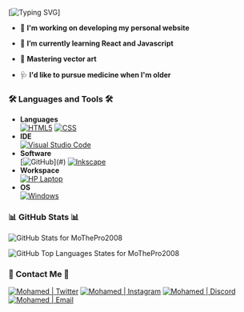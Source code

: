 [![Typing SVG](https://readme-typing-svg.herokuapp.com?color=%23000000&center=true&vCenter=true&multiline=true&lines=Hi%2C+I'm+Mohamed;A+student%2C+amateur+artist+and+beginner+web+developer)]

- 🔭 **I'm working on developing my personal website**  

- 🌱 **I’m currently learning React and Javascript**

- 🎨 **Mastering vector art**

- 🩺 **I'd like to pursue medicine when I'm older**

### 🛠️ Languages and Tools 🛠️

*   **Languages**  
    [![HTML5](https://img.shields.io/badge/html5-%23E34F26.svg?style=for-the-badge&logo=html5&logoColor=white)](#) [![CSS](https://img.shields.io/badge/css3-%231572B6.svg?style=for-the-badge&logo=css3&logoColor=white)](#)
*   **IDE**  
    [![Visual Studio Code](https://img.shields.io/badge/VisualStudioCode-0078d7.svg?style=for-the-badge&logo=visual-studio-code&logoColor=white)](#)
*   **Software**  
    [![GitHub](https://img.shields.io/badge/github-%23121011.svg?style=for-the-badge&logo=github&logoColor=white")](#) [![Inkscape](https://img.shields.io/badge/Inkscape-000000?style=for-the-badge&logo=Inkscape&logoColor=white)](#)
*   **Workspace**  
    [![HP Laptop](https://img.shields.io/badge/hp-laptop-0096D6?style=for-the-badge&logo=hp&logoColor=white)](#)
*   **OS**  
    [![Windows](https://img.shields.io/badge/Windows-0078D6?style=for-the-badge&logo=windows&logoColor=white)](#)

### 📊 GitHub Stats 📊

![GitHub Stats for MoThePro2008](https://github-readme-stats.vercel.app/api?username=MoThePro2008&show_icons=true&include_all_commits=true&count_private=true&layout=compact&show_icons=true&title_color=0096c7&text_color=48cae4&icon_color=ade8f4&border_color=000000&bg_color=001233)

![GitHub Top Languages States for MoThePro2008](https://github-readme-stats.vercel.app/api/top-langs?username=mothepro2008&show_icons=true&locale=en&layout=compact&title_color=0096c7&text_color=48cae4&icon_color=ade8f4&border_color=000000&bg_color=001233)

### 📱 Contact Me 📱

[![Mohamed | Twitter](https://img.shields.io/badge/Twitter-1DA1F2?style=for-the-badge&logo=twitter&logoColor=white)](https://twitter.com/MohamedAwadalk3) [![Mohamed | Instagram](https://img.shields.io/badge/Instagram-E4405F?style=for-the-badge&logo=instagram&logoColor=white)](https://www.instagram.com/mohamed_awadalkarim/) [![Mohamed | Discord](https://img.shields.io/badge/Discord-7289DA?style=for-the-badge&logo=discord&logoColor=white)](https://discord.com/users/725696142800715846) [![Mohamed | Email](https://img.shields.io/badge/Gmail-D14836?style=for-the-badge&logo=gmail&logoColor=white)](mailto:mohamedawadalkarim57@gmail.com)